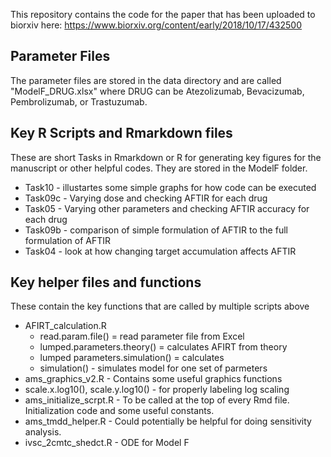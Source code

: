 This repository contains the code for the paper that has been uploaded to biorxiv here:
https://www.biorxiv.org/content/early/2018/10/17/432500

## Parameter Files
The parameter files are stored in the data directory and are called "ModelF_DRUG.xlsx" where DRUG can be Atezolizumab, Bevacizumab, Pembrolizumab, or Trastuzumab.

## Key R Scripts and Rmarkdown files
These are short Tasks in Rmarkdown or R for generating key figures for the manuscript or other helpful codes.
They are stored in the ModelF folder.
-	Task10  - illustartes some simple graphs for how code can be executed
- Task09c - Varying dose and checking AFTIR for each drug
- Task05  - Varying other parameters and checking AFTIR accuracy for each drug
- Task09b - comparison of simple formulation of AFTIR to the full formulation of AFTIR
- Task04  - look at how changing target accumulation affects AFTIR

## Key helper files and functions
These contain the key functions that are called by multiple scripts above
- AFIRT_calculation.R
  -	read.param.file() = read parameter file from Excel
  -	lumped.parameters.theory() = calculates AFIRT from theory
  -	lumped parameters.simulation() = calculates 
  -	simulation() - simulates model for one set of parmeters
-	ams_graphics_v2.R - Contains some useful graphics functions
  -	scale.x.log10(), scale.y.log10() - for properly labeling log scaling
-	ams_initialize_scrpt.R - To be called at the top of every Rmd file.  Initialization code and some useful constants.
-	ams_tmdd_helper.R - Could potentially be helpful for doing sensitivity analysis.
-	ivsc_2cmtc_shedct.R - ODE for Model F 

